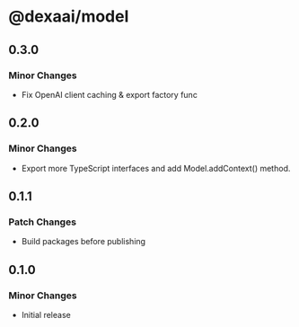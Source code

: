 # @dexaai/model

## 0.3.0

### Minor Changes

- Fix OpenAI client caching & export factory func

## 0.2.0

### Minor Changes

- Export more TypeScript interfaces and add Model.addContext() method.

## 0.1.1

### Patch Changes

- Build packages before publishing

## 0.1.0

### Minor Changes

- Initial release
